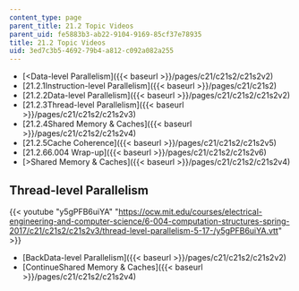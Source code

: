 ```yaml
---
content_type: page
parent_title: 21.2 Topic Videos
parent_uid: fe5883b3-ab22-9104-9169-85cf37e78935
title: 21.2 Topic Videos
uid: 3ed7c3b5-4692-79b4-a812-c092a082a255
---
```


*   [<Data-level Parallelism]({{< baseurl >}}/pages/c21/c21s2/c21s2v2)
*   [21.2.1Instruction-level Parallelism]({{< baseurl >}}/pages/c21/c21s2)
*   [21.2.2Data-level Parallelism]({{< baseurl >}}/pages/c21/c21s2/c21s2v2)
*   [21.2.3Thread-level Parallelism]({{< baseurl >}}/pages/c21/c21s2/c21s2v3)
*   [21.2.4Shared Memory & Caches]({{< baseurl >}}/pages/c21/c21s2/c21s2v4)
*   [21.2.5Cache Coherence]({{< baseurl >}}/pages/c21/c21s2/c21s2v5)
*   [21.2.66.004 Wrap-up]({{< baseurl >}}/pages/c21/c21s2/c21s2v6)
*   [\>Shared Memory & Caches]({{< baseurl >}}/pages/c21/c21s2/c21s2v4)

Thread-level Parallelism
------------------------

{{< youtube "y5gPFB6uiYA" "https://ocw.mit.edu/courses/electrical-engineering-and-computer-science/6-004-computation-structures-spring-2017/c21/c21s2/c21s2v3/thread-level-parallelism-5-17-/y5gPFB6uiYA.vtt" >}}

*   [BackData-level Parallelism]({{< baseurl >}}/pages/c21/c21s2/c21s2v2)
*   [ContinueShared Memory & Caches]({{< baseurl >}}/pages/c21/c21s2/c21s2v4)